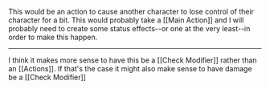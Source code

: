 This would be an action to cause another character to lose control of their character for a bit. This would probably take a [[Main Action]] and I will probably need to create some status effects--or one at the very least--in order to make this happen.

---

I think it makes more sense to have this be a [[Check Modifier]] rather than an [[Actions]]. If that's the case it might also make sense to have damage be a [[Check Modifier]]